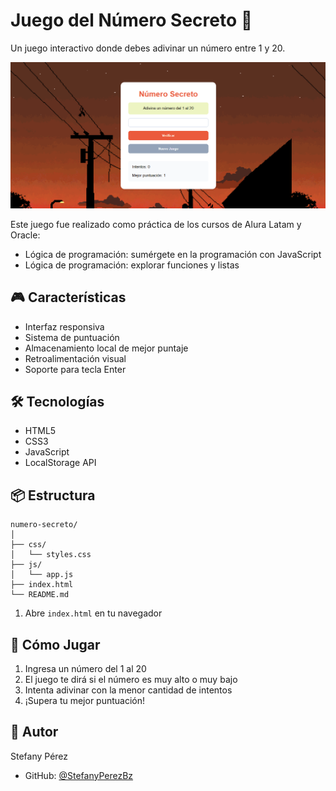 # Juego del Número Secreto 🎲

Un juego interactivo donde debes adivinar un número entre 1 y 20.

![Vista previa del proyecto](./preview.png)

Este juego fue realizado como práctica de los cursos de Alura Latam y Oracle:

- Lógica de programación: sumérgete en la programación con JavaScript
- Lógica de programación: explorar funciones y listas

## 🎮 Características

- Interfaz responsiva
- Sistema de puntuación
- Almacenamiento local de mejor puntaje
- Retroalimentación visual
- Soporte para tecla Enter

## 🛠️ Tecnologías

- HTML5
- CSS3
- JavaScript 
- LocalStorage API

## 📦 Estructura

```
numero-secreto/
│
├── css/
│   └── styles.css
├── js/
│   └── app.js
├── index.html
└── README.md
```

1. Abre `index.html` en tu navegador

## 🎯 Cómo Jugar

1. Ingresa un número del 1 al 20
2. El juego te dirá si el número es muy alto o muy bajo
3. Intenta adivinar con la menor cantidad de intentos
4. ¡Supera tu mejor puntuación!

## 👤 Autor

Stefany Pérez
- GitHub: [@StefanyPerezBz](https://github.com/StefanyPerezBz)